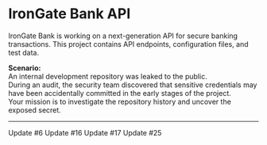 # IronGate Bank API

IronGate Bank is working on a next-generation API for secure banking transactions.
This project contains API endpoints, configuration files, and test data.

**Scenario:**  
An internal development repository was leaked to the public.  
During an audit, the security team discovered that sensitive credentials may have been accidentally committed in the early stages of the project.  
Your mission is to investigate the repository history and uncover the exposed secret.

---


Update #6
Update #16
Update #17
Update #25
